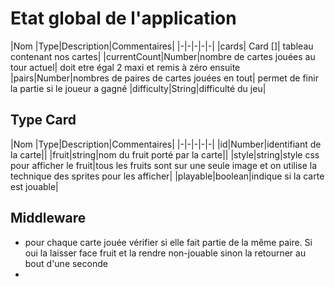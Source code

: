 # Etat global de l'application

|Nom |Type|Description|Commentaires|
|-|-|-|-|-|
|cards| Card []| tableau contenant nos cartes|
|currentCount|Number|nombre de cartes jouées au tour  actuel| doit etre égal 2 maxi et remis à zéro ensuite
|pairs|Number|nombres de paires de cartes jouées en tout| permet de finir la partie si le joueur a gagné
|difficulty|String|difficulté du jeu|

## Type Card 

|Nom |Type|Description|Commentaires|
|-|-|-|-|-|
|id|Number|identifiant de la carte||
|fruit|string|nom du fruit porté par la carte||
|style|string|style css pour afficher le fruit|tous les fruits sont sur une seule image et on utilise la technique des sprites pour les afficher|
|playable|boolean|indique si la carte est jouable|

## Middleware

- pour chaque carte jouée vérifier si elle fait partie de la même paire. Si oui la laisser face fruit et la rendre non-jouable sinon la retourner au bout d'une seconde
-